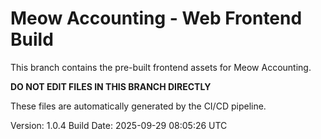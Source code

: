 # Meow Accounting - Web Frontend Build

This branch contains the pre-built frontend assets for Meow Accounting.

**DO NOT EDIT FILES IN THIS BRANCH DIRECTLY**

These files are automatically generated by the CI/CD pipeline.

Version: 1.0.4
Build Date: 2025-09-29 08:05:26 UTC
